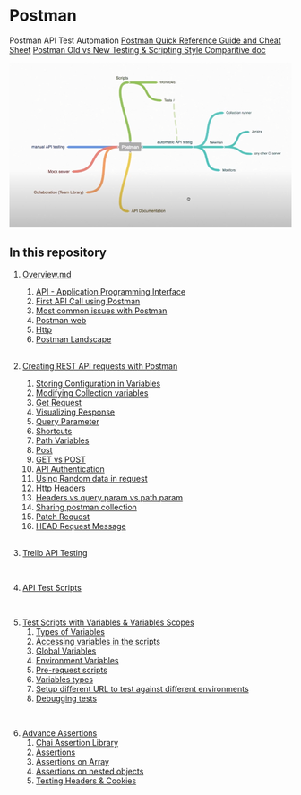 # Postman
Postman API Test Automation
[Postman Quick Reference Guide and Cheat Sheet](https://postman-quick-reference-guide.readthedocs.io/en/latest/)
[Postman Old vs New Testing & Scripting Style Comparitive doc](./doc/Postman-old-and-new-testing-API.pdf)

![testing-overview](./doc/img/testing-overview.png)

## In this repository

1. [Overview.md](./doc/0-overiview.md)
    1. [API - Application Programming Interface](./doc/0-overiview.md#API--Application-Programming-Interface)
    2. [First API Call using Postman](./doc/0-overiview.md#First-API-Call-using-Postman)
    3. [Most common issues with Postman](./doc/0-overiview.md#Most-common-issues-with-Postman)
    4. [Postman web](./doc/0-overiview.md#Postman-web)
    5. [Http](./doc/0-overiview.md#Http)
    6. [Postman Landscape](./doc/0-overiview.md#Postman-Landscape)
    <br/>
2. [Creating REST API requests with Postman](./doc/1-rest-request-with-postman.md)
    1. [Storing Configuration in Variables](./doc/1-rest-request-with-postman.md#Storing-Configuration-in-Variables)
    1. [Modifying Collection variables](./doc/1-rest-request-with-postman.md#Modifying-Collection-variables)
    1. [Get Request](./doc/1-rest-request-with-postman.md#Get-Request)
    1. [Visualizing Response](./doc/1-rest-request-with-postman.md#Visualizing-Response)
    1. [Query Parameter](./doc/1-rest-request-with-postman.md#Query-Parameter)
    1. [Shortcuts](./doc/1-rest-request-with-postman.md#Shortcuts)
    1. [Path Variables](./doc/1-rest-request-with-postman.md#Path-Variables)
    1. [Post](./doc/1-rest-request-with-postman.md#Post)
    1. [GET vs POST](./doc/1-rest-request-with-postman.md#GET-vs-POST)
    1. [API Authentication](./doc/1-rest-request-with-postman.md#API-Authentication)
    1. [Using Random data in request](./doc/1-rest-request-with-postman.md#Using-Random-data-in-request)
    1. [Http Headers](./doc/1-rest-request-with-postman.md#Http-Headers)
    1. [Headers vs query param vs path param](./doc/1-rest-request-with-postman.md#Headers-vs-query-param-vs-path-param)
    1. [Sharing postman collection](./doc/1-rest-request-with-postman.md#Sharing-postman-collection)
    1. [Patch Request](./doc/1-rest-request-with-postman.md#Patch-Request)
    1. [HEAD Request Message](./doc/1-rest-request-with-postman.md#HEAD-Request-Message)
    <br/>

3. [Trello API Testing](./doc/2-trello-api.md)
<br/>

4. [API Test Scripts](./doc/3-test-scripts.md)
<br/>

5. [Test Scripts with Variables & Variables Scopes](./doc/4-test-scripts-with-variables.md)
    1. [Types of Variables](./doc/4-test-scripts-with-variables.md#Types-of-Variables)
    1. [Accessing variables in the scripts](./doc/4-test-scripts-with-variables.md#Accessing-variables-in-the-scripts)
    1. [Global Variables](./doc/4-test-scripts-with-variables.md#Global-Variables)
    1. [Environment Variables](./doc/4-test-scripts-with-variables.md#Environment-Variables)
    1. [Pre-request scripts](./doc/4-test-scripts-with-variables.md#Pre-request-scripts)
    1. [Variables types](./doc/4-test-scripts-with-variables.md#Variables---types)
    1. [Setup different URL to test against different environments](./doc/4-test-scripts-with-variables.md#Setup-different-URL-to-test-against-different-environments)
    1. [Debugging tests](./doc/4-test-scripts-with-variables.md#Debugging-tests)
<br/>

6. [Advance Assertions](./doc/5-advance-assertions.md)
    1. [Chai Assertion Library](./doc/5-advance-assertions.md#chai-assertion-library)
    1. [Assertions](./doc/5-advance-assertions.md#assertions)
    1. [Assertions on Array](./doc/5-advance-assertions.md#assertions-on-array)
    1. [Assertions on nested objects](./doc/5-advance-assertions.md#assertions-on-nested-objects)
    1. [Testing Headers & Cookies](./doc/5-advance-assertions.md#testing-headers--cookies)